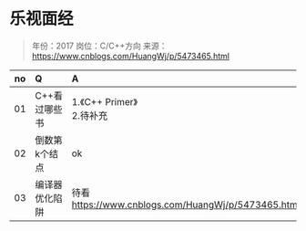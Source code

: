 # 乐视面经

> 年份：2017
> 岗位：C/C++方向
> 来源：https://www.cnblogs.com/HuangWj/p/5473465.html

no|Q|A
---|:--|:--
01|C++看过哪些书|1.《C++ Primer》<br>2.待补充
02|倒数第k个结点|ok
03|编译器优化陷阱|待看 https://www.cnblogs.com/HuangWj/p/5473465.html
